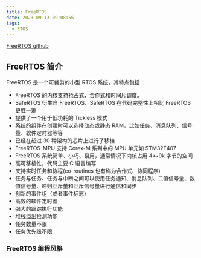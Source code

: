 ```yaml
---
title: FreeRTOS
date: 2023-09-13 09:08:56
tags:
  - RTOS
---
```


[FreeRTOS github](https://github.com/FreeRTOS/FreeRTOS)

<!--more-->

## FreeRTOS 简介

FreeRTOS 是一个可裁剪的小型 RTOS 系统，其特点包括：

- FreeRTOS 的内核支持抢占式，合作式和时间片调度。
- SafeRTOS 衍生自 FreeRTOS、SafeRTOS 在代码完整性上相比 FreeRTOS 更胜一筹
- 提供了一个用于低功耗的 Tickless 模式
- 系统的组件在创建时可以选择动态或静态 RAM，比如任务、消息队列、信号量、软件定时器等等
- 已经在超过 30 种架构的芯片上进行了移植
- FreeRTOS-MPU 支持 Corex-M 系列中的 MPU 单元如 STM32F407
- FreeRTOS 系统简单、小巧、易用，通常情况下内核占用 4k~9k 字节的空间
- 高可移植性，代码主要 C 语言编写
- 支持实时任务和协程(co-routines 也有称为合作式、协同程序)
- 任务与任务、任务与中断之间可以使用任务通知、消息队列、二值信号量、数值信号量、递归互斥量和互斥信号量进行通信和同步
- 创新的事件组（或者事件标志）
- 高效的软件定时器
- 强大的跟踪执行功能
- 堆栈溢出检测功能
- 任务数量不限
- 任务优先级不限


### FreeRTOS 编程风格
